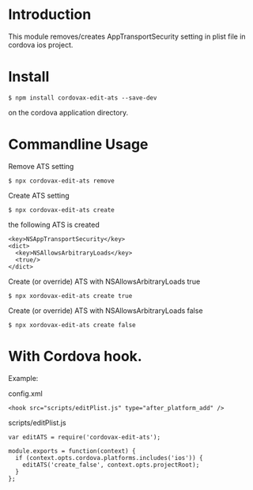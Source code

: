 # Introduction

This module removes/creates AppTransportSecurity setting in plist file in cordova ios project.

# Install

```
$ npm install cordovax-edit-ats --save-dev
```

on the cordova application directory.


# Commandline Usage

Remove ATS setting
```
$ npx cordovax-edit-ats remove
```

Create ATS setting
```
$ npx cordovax-edit-ats create
```

the following ATS is created

```
<key>NSAppTransportSecurity</key>
<dict>
  <key>NSAllowsArbitraryLoads</key>
  <true/>
</dict>
```

Create (or override) ATS with NSAllowsArbitraryLoads true
```
$ npx xordovax-edit-ats create true
```

Create (or override) ATS with NSAllowsArbitraryLoads false
```
$ npx xordovax-edit-ats create false
```

# With Cordova hook.


Example:

config.xml
```
<hook src="scripts/editPlist.js" type="after_platform_add" />
```

scripts/editPlist.js
```
var editATS = require('cordovax-edit-ats');

module.exports = function(context) {
  if (context.opts.cordova.platforms.includes('ios')) {
    editATS('create_false', context.opts.projectRoot);
  }
};
```
